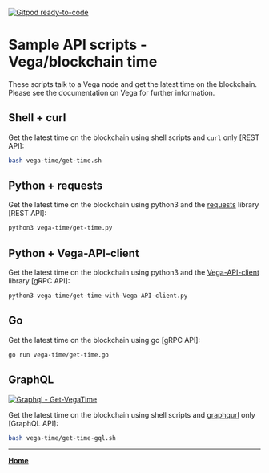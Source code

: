 [![Gitpod ready-to-code](https://img.shields.io/badge/Gitpod-ready--to--code-blue?logo=gitpod)](https://gitpod.io/#https://github.com/vegaprotocol/sample-api-scripts)

# Sample API scripts - Vega/blockchain time

These scripts talk to a Vega node and get the latest time on the blockchain. 
Please see the documentation on Vega for further information.

## Shell + curl

Get the latest time on the blockchain using shell scripts and `curl` only [REST API]:

```bash
bash vega-time/get-time.sh
```

## Python + requests

Get the latest time on the blockchain using python3 and the [requests](https://pypi.org/project/requests/) library [REST API]:

```bash
python3 vega-time/get-time.py
```

## Python + Vega-API-client

Get the latest time on the blockchain using python3 and the [Vega-API-client](https://pypi.org/project/Vega-API-client/) library [gRPC API]:

```bash
python3 vega-time/get-time-with-Vega-API-client.py
```

## Go

Get the latest time on the blockchain using go [gRPC API]:

```bash
go run vega-time/get-time.go
```

## GraphQL
[![Graphql - Get-VegaTime](https://img.shields.io/badge/Graphql-Get--VegaTime-2ea44f?logo=GraphQL)](https://graphqlbin.com/v2/JzNMUQ)

Get the latest time on the blockchain using shell scripts and [graphqurl](https://github.com/hasura/graphqurl) only [GraphQL API]:

```bash
bash vega-time/get-time-gql.sh
```



---

**[Home](../README.md)**
 
